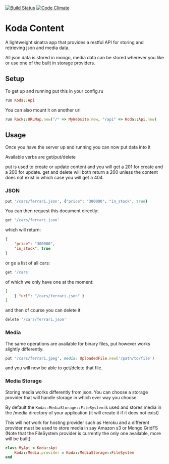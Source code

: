 [![Build Status](https://travis-ci.org/KodaFramework/koda-api.png)](https://travis-ci.org/KodaFramework/koda-api)
[![Code Climate](https://codeclimate.com/github/KodaFramework/koda-api.png)](https://codeclimate.com/github/KodaFramework/koda-api)


# Koda Content
A lightweight sinatra app that provides a restful API for storing and retrieving json and media data.

All json data is stored in mongo, media data can be stored wherever you like or use one of the built in storage providers.

## Setup

To get up and running put this in your config.ru

```ruby
run Koda::Api
```

You can also mount it on another url

```ruby
run Rack::URLMap.new("/" => MyWebsite.new, "/api" => Koda::Api.new)
```

## Usage

Once you have the server up and running you can now put data into it

Available verbs are get/put/delete

put is used to create or update content and you will get a 201 for create and a 200 for update.
get and delete will both return a 200 unless the content does not exist in which case you will get a 404.

### JSON

```ruby
put '/cars/ferrari.json', {"price": "300000", "in_stock", true}
```

You can then request this document directly:

```ruby
get '/cars/ferrari.json'
```

which will return:

```json
{
    "price": "300000",
    "in_stock": true
}
```

or ge a list of all cars:

```ruby
get '/cars'
```

of which we only have one at the moment:

```json
[
    { "url": "/cars/ferrari.json" }
]
```

and then of course you can delete it

```ruby
delete '/cars/ferrari.json'
```

### Media

The same operations are available for binary files, put however works slightly differently.

```ruby
put '/cars/ferrari.jpeg', media: UploadedFile.new('/path/to/file')
```

and you will now be able to get/delete that file.

### Media Storage

Storing media works differently from json. You can choose a storage provider that will handle storage in which ever way you choose.

By default the `Koda::MediaStorage::FileSystem` is used and stores media in the /media directory of your application (it will create it if it does not exist)

This will not work for hosting provider such as Heroku and a different provider must be used to store media in say Amazon s3 or Mongo GridFS
(Note that the FileSystem provider is currently the only one available, more will be built)

```ruby
class MyApi < Koda::Api
    Koda::Media.provider = Koda::MediaStorage::FileSystem
end
```